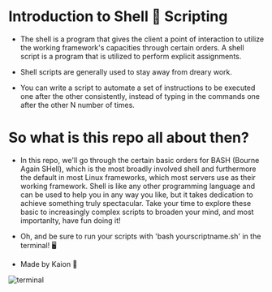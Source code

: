 #   Introduction to Shell 🐚 Scripting

- The shell is a program that gives the client a point of interaction to utilize the working framework's capacities through certain orders. A shell script is a program that is utilized to perform explicit assignments.

- Shell scripts are generally used to stay away from dreary work.

- You can write a script to automate a set of instructions to be executed one after the other consistently, instead of typing in the commands one after the other N number of times.



#  So what is this repo all about then?

- In this repo, we'll go through the certain basic orders for BASH (Bourne Again SHell), which is the most broadly involved shell and furthermore the default in most Linux frameworks, which most servers use as their working framework. Shell is like any other programming language and can be used to help you in any way you like, but it takes dedication to achieve something truly spectacular. Take your time to explore these basic to increasingly complex scripts to broaden your mind, and most importanlty, have fun doing it!

- Oh, and be sure to run your scripts with 'bash yourscriptname.sh' in the terminal! 🖥️

- Made by Kaion 🐧



![terminal](https://user-images.githubusercontent.com/86653534/153720919-b2eba118-805b-46b9-8302-6b6f11b610a1.gif)
